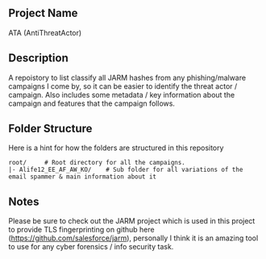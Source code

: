 ## Project Name
ATA (AntiThreatActor)

## Description
A repoistory to list classify all JARM hashes from any phishing/malware campaigns I come by, so it can be easier to identify the threat actor / campaign. Also includes some metadata / key information about the campaign and features that the campaign follows.


## Folder Structure

Here is a hint for how the folders are structured in this repository

```
root/     # Root directory for all the campaigns.
|- Alife12_EE_AF_AW_KO/    # Sub folder for all variations of the email spammer & main information about it
```

## Notes

Please be sure to check out the JARM project which is used in this project to provide TLS fingerprinting on github here (https://github.com/salesforce/jarm), personally I think it is an amazing tool to use for any cyber forensics / info security task.
